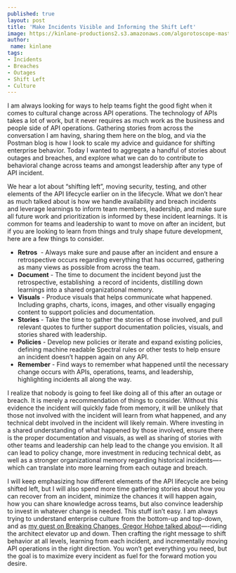 ```yaml
---
published: true
layout: post
title: 'Make Incidents Visible and Informing the Shift Left'
image: https://kinlane-productions2.s3.amazonaws.com/algorotoscope-master/america-immigration_dumping-ground-destruction-seattle-viaduct.jpg
author:
 name: kinlane
tags:
- Incidents
- Breaches
- Outages
- Shift Left
- Culture
---
```

I am always looking for ways to help teams fight the good fight when it comes to cultural change across API operations. The technology of APIs takes a lot of work, but it never requires as much work as the business and people side of API operations. Gathering stories from across the conversation I am having, sharing them here on the blog, and via the Postman blog is how I look to scale my advice and guidance for shifting enterprise behavior. Today I wanted to aggregate a handful of stories about outages and breaches, and explore what we can do to contribute to behavioral change across teams and amongst leadership after any type of API incident.

We hear a lot about “shifting left”, moving security, testing, and other elements of the API lifecycle earlier on in the lifecycle. What we don’t hear as much talked about is how we handle availability and breach incidents and leverage learnings to inform team members, leadership, and make sure all future work and prioritization is informed by these incident learnings. It is common for teams and leadership to want to move on after an incident, but if you are looking to learn from things and truly shape future development, here are a few things to consider. 

- **Retros**  - Always make sure and pause after an incident and ensure a retrospective occurs regarding everything that has occurred, gathering as many views as possible from across the team.
- **Document** - The time to document the incident beyond just the retrospective, establishing  a record of incidents, distilling down learnings into a shared organizational memory.
- **Visuals** - Produce visuals that helps communicate what happened. Including graphs, charts, icons, images, and other visually engaging content to support policies and documentation.
- **Stories** - Take the time to gather the stories of those involved, and pull relevant quotes to further support documentation policies, visuals, and stories shared with leadership.
- **Policies** - Develop new policies or iterate and expand existing policies, defining machine readable Spectral rules or other tests to help ensure an incident doesn’t happen again on any API.
- **Remember** - Find ways to remember what happened until the necessary change occurs with APIs, operations, teams, and leadership, highlighting incidents all along the way.

I realize that nobody is going to feel like doing all of this after an outage or breach. It is merely a recommendation of things to consider. Without this evidence the incident will quickly fade from memory, it will be unlikely that those not involved with the incident will learn from what happened, and any technical debt involved in the incident will likely remain. Where investing in a shared understanding of what happened by those involved, ensure there is the proper documentation and visuals, as well as sharing of stories with other teams and leadership can help lead to the change you envision. It all can lead to policy change, more investment in reducing technical debt, as well as a stronger organizational memory regarding historical incidents—-which can translate into more learning from each outage and breach.

I will keep emphasizing how different elements of the API lifecycle are being shifted left, but I will also spend more time gathering stories about how you can recover from an incident, minimize the chances it will happen again, how you can share knowledge across teams, but also convince leadership to invest in whatever change is needed. This stuff isn’t easy. I am always trying to understand enterprise culture from the bottom-up and top-down, and as [my guest on Breaking Changes, Gregor Hohpe talked about](https://www.postman.com/events/breaking-changes/mastering-the-architecture-mindset/)—-riding the architect elevator up and down. Then crafting the right message to shift behavior at all levels, learning from each incident, and incrementally moving API operations in the right direction. You won’t get everything you need, but the goal is to maximize every incident as fuel for the forward motion you desire.